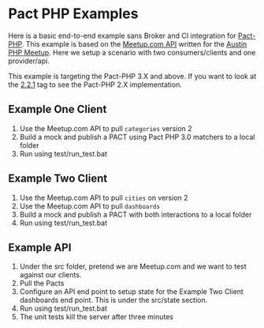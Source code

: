 # Pact PHP Examples
Here is a basic end-to-end example sans Broker and CI integration for [Pact-PHP](https://github.com/pact-foundation/pact-php/).  This example is based on the [Meetup.com API](https://www.meetup.com/meetup_api/) written for the [Austin PHP Meetup](https://www.meetup.com/austinphp/).  Here we setup a scenario with two consumers/clients and one provider/api.  

This example is targeting the Pact-PHP 3.X and above.   If you want to look at the [2.2.1](https://github.com/mattermack/example-pact-php/tree/2.2.1) tag to see the Pact-PHP 2.X implementation.

## Example One Client
1. Use the Meetup.com API to pull `categories` version 2
2. Build a mock and publish a PACT using Pact PHP 3.0 matchers to a local folder
3. Run using test/run_test.bat


## Example Two Client
1. Use the Meetup.com API to pull `cities` on version 2 
2. Use the Meetup.com API to pull `dashboards`
3. Build a mock and publish a PACT with both interactions to a local folder
4. Run using test/run_test.bat


## Example API
1. Under the src folder, pretend we are Meetup.com and we want to test against our clients.  
2. Pull the Pacts 
3. Configure an API end point to setup state for the Example Two Client dashboards end point.  This is under the src/state section.
4. Run using test/run_test.bat
5. The unit tests kill the server after three minutes
